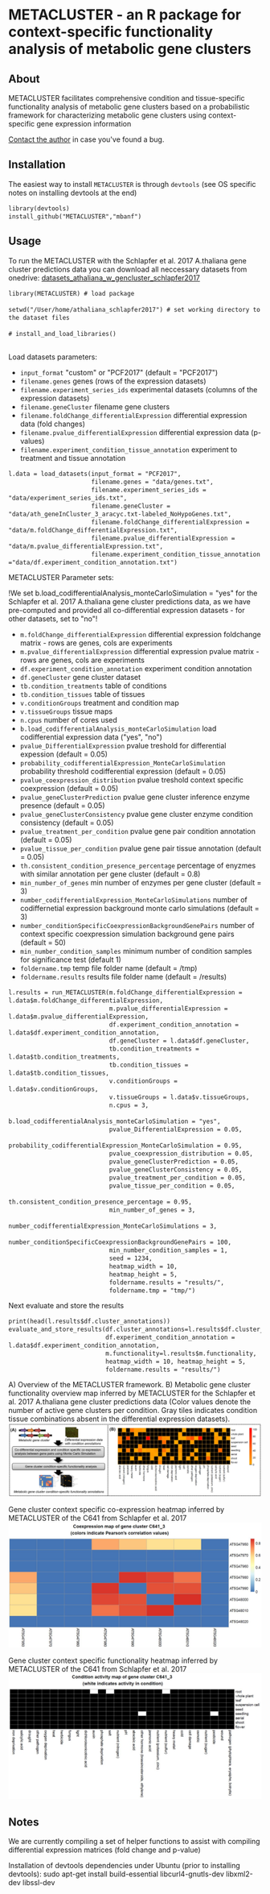 # METACLUSTER - an R package for context-specific functionality analysis of metabolic gene clusters

## About
METACLUSTER facilitates comprehensive condition and tissue-specific functionality analysis of metabolic gene clusters based on a probabilistic framework for characterizing metabolic gene clusters using context-specific gene expression information

[Contact the author](mailto:mbanf.research@gmail.com) in case you've found a bug. 

## Installation
The easiest way to install `METACLUSTER` is through `devtools` (see OS specific notes on installing devtools at the end)

```
library(devtools)
install_github("METACLUSTER","mbanf")
```

## Usage

To run the METACLUSTER with the Schlapfer et al. 2017 A.thaliana gene cluster predictions data you can download all neccessary datasets from onedrive: [datasets_athaliana_w_gencluster_schlapfer2017](https://1drv.ms/u/s!Avm82Xhe9EZj1hmw9mVVIGN4y0ep)


```
library(METACLUSTER) # load package

setwd("/User/home/athaliana_schlapfer2017") # set working directory to the dataset files

# install_and_load_libraries()


```

Load datasets parameters:

* `input_format` "custom" or "PCF2017" (default = "PCF2017")
* `filename.genes` genes (rows of the expression datasets)
* `filename.experiment_series_ids` experimental datasets (columns of the expression datasets)
* `filename.geneCluster` filename gene clusters
* `filename.foldChange_differentialExpression` differential expression data (fold changes)
* `filename.pvalue_differentialExpression`  differential expression data (p-values)
* `filename.experiment_condition_tissue_annotation` experiment to treatment and tissue annotation

```
l.data = load_datasets(input_format = "PCF2017",
                       filename.genes = "data/genes.txt",
                       filename.experiment_series_ids = "data/experiment_series_ids.txt",
                       filename.geneCluster = "data/ath_geneInCluster_3_aracyc.txt-labeled_NoHypoGenes.txt",
                       filename.foldChange_differentialExpression = "data/m.foldChange_differentialExpression.txt",
                       filename.pvalue_differentialExpression =	"data/m.pvalue_differentialExpression.txt",
                       filename.experiment_condition_tissue_annotation ="data/df.experiment_condition_annotation.txt")
```

METACLUSTER Parameter sets:

!We set b.load_codifferentialAnalysis_monteCarloSimulation = "yes" for the Schlapfer et al. 2017 A.thaliana gene cluster predictions data, as we have pre-computed and provided all co-differential expression datasets - for other datasets, set to "no"!


* `m.foldChange_differentialExpression` differential expression foldchange matrix - rows are genes, cols are experiments
* `m.pvalue_differentialExpression` differential expression pvalue matrix - rows are genes, cols are experiments
* `df.experiment_condition_annotation` experiment condition annotation
* `df.geneCluster` gene cluster dataset
* `tb.condition_treatments` table of conditions
* `tb.condition_tissues` table of tissues
* `v.conditionGroups` treatment and condition map
* `v.tissueGroups` tissue maps 
* `n.cpus` number of cores used
* `b.load_codifferentialAnalysis_monteCarloSimulation` load codifferential expression data ("yes", "no")
* `pvalue_DifferentialExpression` pvalue treshold for differential expession (default = 0.05)
* `probability_codifferentialExpression_MonteCarloSimulation` probability threshold codifferential expression (default = 0.05)
* `pvalue_coexpression_distribution` pvalue treshold context specific coexpression (default = 0.05)
* `pvalue_geneClusterPrediction` pvalue gene cluster inference enzyme presence (default = 0.05)
* `pvalue_geneClusterConsistency` pvalue gene cluster enzyme condition consistency (default = 0.05)
* `pvalue_treatment_per_condition` pvalue gene pair condition annotation (default = 0.05)
* `pvalue_tissue_per_condition` pvalue gene pair tissue annotation (default = 0.05)
* `th.consistent_condition_presence_percentage` percentage of enyzmes with similar annotation per gene cluster (default = 0.8)
* `min_number_of_genes` min number of enzymes per gene cluster (default = 3)
* `number_codifferentialExpression_MonteCarloSimulations` number of codiffernetial expression background monte carlo simulations (default = 3)
* `number_conditionSpecificCoexpressionBackgroundGenePairs` number of context specific coexpression simulation background gene pairs (default = 50)
* `min_number_condition_samples` minimum number of condition samples for significance test (default 1)
* `foldername.tmp` temp file folder name (default = /tmp)
* `foldername.results` results file folder name (default = /results)

```
l.results = run_METACLUSTER(m.foldChange_differentialExpression = l.data$m.foldChange_differentialExpression,
                            m.pvalue_differentialExpression = l.data$m.pvalue_differentialExpression,
                            df.experiment_condition_annotation = l.data$df.experiment_condition_annotation,
                            df.geneCluster = l.data$df.geneCluster,
                            tb.condition_treatments = l.data$tb.condition_treatments,
                            tb.condition_tissues = l.data$tb.condition_tissues,
                            v.conditionGroups = l.data$v.conditionGroups,
                            v.tissueGroups = l.data$v.tissueGroups,
                            n.cpus = 3,
                            b.load_codifferentialAnalysis_monteCarloSimulation = "yes",
                            pvalue_DifferentialExpression = 0.05,
                            probability_codifferentialExpression_MonteCarloSimulation = 0.95,
                            pvalue_coexpression_distribution = 0.05,
                            pvalue_geneClusterPrediction = 0.05,
                            pvalue_geneClusterConsistency = 0.05,
                            pvalue_treatment_per_condition = 0.05,
                            pvalue_tissue_per_condition = 0.05,
                            th.consistent_condition_presence_percentage = 0.95,
                            min_number_of_genes = 3,
                            number_codifferentialExpression_MonteCarloSimulations = 3,
                            number_conditionSpecificCoexpressionBackgroundGenePairs = 100,
                            min_number_condition_samples = 1,
                            seed = 1234,
                            heatmap_width = 10,
                            heatmap_height = 5,
                            foldername.results = "results/",
                            foldername.tmp = "tmp/")
```

Next evaluate and store the results
```
print(head(l.results$df.cluster_annotations))
evaluate_and_store_results(df.cluster_annotations=l.results$df.cluster_annotations,
                           df.experiment_condition_annotation = l.data$df.experiment_condition_annotation,
                           m.functionality=l.results$m.functionality, 
                           heatmap_width = 10, heatmap_height = 5,
                           foldername.results = "results/")
```


A) Overview of the METACLUSTER framework. B) Metabolic gene cluster functionality overview map inferred by METACLUSTER for the Schlapfer et al. 2017 A.thaliana gene cluster predictions data (Color values denote the number of active gene clusters per condition. Gray tiles indicates condition tissue combinations absent in the differential expression datasets).
![Alt text](/figure1.jpg?raw=true "functionality map")


Gene cluster context specific co-expression heatmap inferred by METACLUSTER of the C641 from Schlapfer et al. 2017
![Alt text](/C641_coexpression.jpg?raw=true "coexpression map")

Gene cluster context specific functionality heatmap inferred by METACLUSTER of the C641 from Schlapfer et al. 2017
![Alt text](/C641_functionality.jpg?raw=true "coexpression map")

## Notes

We are currently compiling a set of helper functions to assist with compiling differential expression matrices (fold change and p-value)


Installation of devtools dependencies under Ubuntu (prior to installing devtools):
sudo apt-get install build-essential libcurl4-gnutls-dev libxml2-dev libssl-dev

